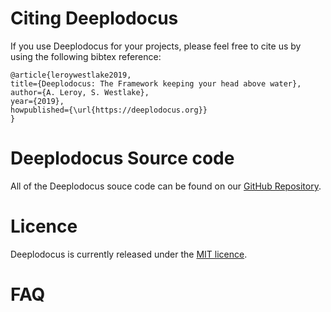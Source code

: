 # Citing Deeplodocus

If you use Deeplodocus for your projects, please feel free to cite us by using the following bibtex reference:

```text
@article{leroywestlake2019, 
title={Deeplodocus: The Framework keeping your head above water}, author={A. Leroy, S. Westlake}, 
year={2019}, 
howpublished={\url{https://deeplodocus.org}} 
}
```

# Deeplodocus Source code

All of the Deeplodocus souce code can be found on our [GitHub Repository](https://github.com/Deeplodocus/deeplodocus).

# Licence

Deeplodocus is currently released under the [MIT licence](https://github.com/Deeplodocus/deeplodocus/blob/master/LICENSE).


# FAQ

